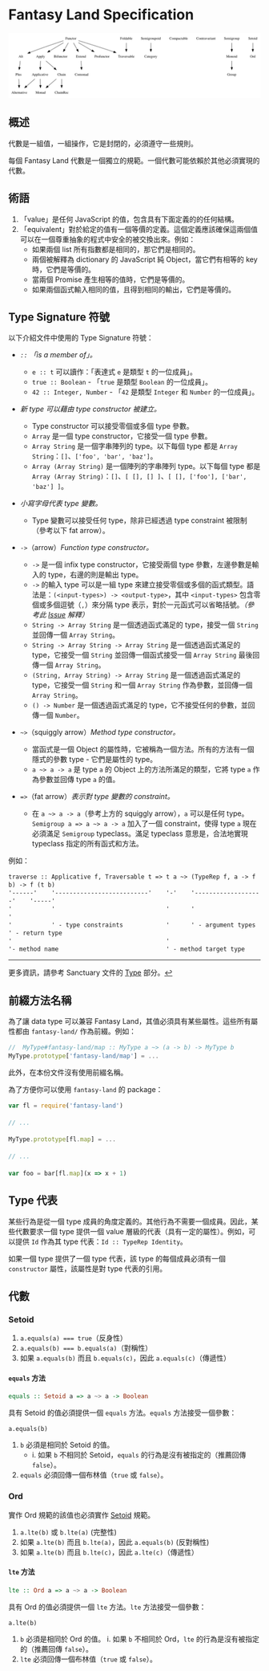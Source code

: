 # Fantasy Land Specification

![Fantasy Land Specification](https://raw.githubusercontent.com/fantasyland/fantasy-land/master/figures/dependencies.png)

## 概述

代數是一組值，一組操作，它是封閉的，必須遵守一些規則。

每個 Fantasy Land 代數是一個獨立的規範。一個代數可能依賴於其他必須實現的代數。

## 術語

1. 「value」是任何 JavaScript 的值，包含具有下面定義的的任何結構。
2. 「equivalent」對於給定的值有一個等價的定義。這個定義應該確保這兩個值可以在一個尊重抽象的程式中安全的被交換出來。例如：
   - 如果兩個 list 所有指數都是相同的，那它們是相同的。
   - 兩個被解釋為 dictionary 的 JavaScript 純 Object，當它們有相等的 key 時，它們是等價的。
   - 當兩個 Promise 產生相等的值時，它們是等價的。
   - 如果兩個函式輸入相同的值，且得到相同的輸出，它們是等價的。

## Type Signature 符號

以下介紹文件中使用的 Type Signature 符號：

- _`::` 「is a member of」。_
   - `e :: t` 可以讀作：「表達式 `e` 是類型 `t` 的一位成員」。
   - `true :: Boolean` - 「`true` 是類型 `Boolean` 的一位成員」。
   - `42 :: Integer, Number` - 「`42` 是類型 `Integer` 和 `Number` 的一位成員」。

- _新 type 可以藉由 type constructor 被建立。_
   - Type constructor 可以接受零個或多個 type 參數。
   - `Array` 是一個 type constructor，它接受一個 type 參數。
   - `Array String` 是一個字串陣列的 type。以下每個 type 都是 `Array String`：`[]`、`['foo', 'bar', 'baz']`。
   - `Array (Array String)` 是一個陣列的字串陣列 type。以下每個 type 都是 `Array (Array String)`：`[]`、`[ [], [] ]`、`[ [], ['foo'], ['bar', 'baz'] ]`。

- _小寫字母代表 type 變數。_
   - Type 變數可以接受任何 type，除非已經透過 type constraint 被限制（參考以下 fat arrow）。

- `->`（arrow）_Function type constructor。_
   - `->` 是一個 infix type constructor，它接受兩個 type 參數，左邊參數是輸入的 type，右邊的則是輸出 type。
   - `->` 的輸入 type 可以是一組 type 來建立接受零個或多個的函式類型。語法是：`(<input-types>) -> <output-type>`，其中 `<input-types>` 包含零個或多個逗號（`,`）來分隔 type 表示，對於一元函式可以省略括號。_（參考此 [Issue](https://github.com/fantasyland/fantasy-land/issues/279) 解釋）_
   - `String -> Array String` 是一個透過函式滿足的 type，接受一個 `String` 並回傳一個 `Array String`。
   - `String -> Array String -> Array String` 是一個透過函式滿足的 type，它接受一個 `String` 並回傳一個函式接受一個 `Array String` 最後回傳一個 `Array String`。
   - `(String, Array String) -> Array String` 是一個透過函式滿足的 type，它接受一個 `String` 和一個 `Array String` 作為參數，並回傳一個 `Array String`。
   - `() -> Number` 是一個透過函式滿足的 type，它不接受任何的參數，並回傳一個 `Number`。

- `~>`（squiggly arrow）_Method type constructor。_
   - 當函式是一個 Object 的屬性時，它被稱為一個方法。所有的方法有一個隱式的參數 type - 它們是屬性的 type。
   - `a ~> a -> a` 是 type `a` 的 Object 上的方法所滿足的類型，它將 type `a` 作為參數並回傳 type `a` 的值。

- `=>`（fat arrow）_表示對 type 變數的 constraint。_
   - 在 `a ~> a -> a`（參考上方的 squiggly arrow），`a` 可以是任何 type。`Semigroup a => a ~> a -> a` 加入了一個 constraint，使得 type `a` 現在必須滿足 `Semigroup` typeclass。滿足 typeclass 意思是，合法地實現 typeclass 指定的所有函式和方法。

例如：

```
traverse :: Applicative f, Traversable t => t a ~> (TypeRep f, a -> f b) -> f (t b)
'------'    '--------------------------'    '-'    '-------------------'    '-----'
'           '                               '      '                        '
'           ' - type constraints            '      ' - argument types       ' - return type
'                                           '
'- method name                              ' - method target type
```

---

更多資訊，請參考 Sanctuary 文件的 [Type](https://sanctuary.js.org/#types) 部分。[↩️](https://github.com/fantasyland/fantasy-land#sanctuary-types-return)

## 前綴方法名稱

為了讓 data type 可以兼容 Fantasy Land，其值必須具有某些屬性。這些所有屬性都由 `fantasy-land/` 作為前綴。例如：

```js
//  MyType#fantasy-land/map :: MyType a ~> (a -> b) -> MyType b
MyType.prototype['fantasy-land/map'] = ...
```

此外，在本份文件沒有使用前綴名稱。

為了方便你可以使用 `fantasy-land` 的 package：

```js
var fl = require('fantasy-land')

// ...

MyType.prototype[fl.map] = ...

// ...

var foo = bar[fl.map](x => x + 1)
```

## Type 代表

某些行為是從一個 type 成員的角度定義的。其他行為不需要一個成員。因此，某些代數要求一個 type 提供一個 value 層級的代表（具有一定的屬性）。例如，可以提供 `Id` 作為其 type 代表：`Id :: TypeRep Identity`。

如果一個 type 提供了一個 type 代表，該 type 的每個成員必須有一個 `constructor` 屬性，該屬性是對 type 代表的引用。

## 代數

### Setoid

1. `a.equals(a) === true`（反身性）
2. `a.equals(b) === b.equals(a)`（對稱性）
3. 如果 `a.equals(b)` 而且 `b.equals(c)`，因此 `a.equals(c)`（傳遞性）

#### `equals` 方法

```haskell
equals :: Setoid a => a ~> a -> Boolean
```

具有 Setoid 的值必須提供一個 `equals` 方法。`equals` 方法接受一個參數：

```
a.equals(b)
```

1. `b` 必須是相同於 Setoid 的值。
    - i. 如果 `b` 不相同於 Setoid，`equals` 的行為是沒有被指定的（推薦回傳 `false`）。
2. `equals` 必須回傳一個布林值（`true` 或 `false`）。

### Ord

實作 Ord 規範的該值也必須實作 [Setoid](https://github.com/fantasyland/fantasy-land#setoid) 規範。

1. `a.lte(b)` 或 `b.lte(a)` (完整性)
2. 如果 `a.lte(b)` 而且 `b.lte(a)`，因此 `a.equals(b)` (反對稱性)
3. 如果 `a.lte(b)` 而且 `b.lte(c)`，因此 `a.lte(c)`（傳遞性）

#### `lte` 方法

```haskell
lte :: Ord a => a ~> a -> Boolean
```

具有 Ord 的值必須提供一個 `lte` 方法。`lte` 方法接受一個參數：

```
a.lte(b)
```

1. `b` 必須是相同於 Ord 的值。
    i. 如果 `b` 不相同於 Ord，`lte` 的行為是沒有被指定的（推薦回傳 `false`）。
2. `lte` 必須回傳一個布林值（`true` 或 `false`）。
